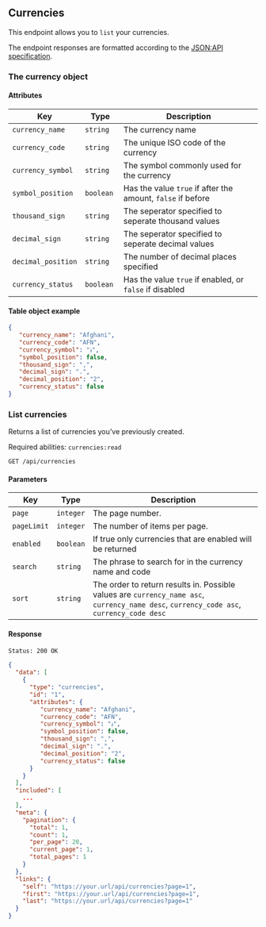 ## Currencies

This endpoint allows you to `list` your currencies.

The endpoint responses are formatted according to the [JSON:API specification](https://jsonapi.org).

### The currency object

#### Attributes

| Key                  | Type      | Description                                                  |
| -------------------- | --------- | ------------------------------------------------------------ |
| `currency_name`           | `string`  | The currency name        |
| `currency_code`           | `string`  | The unique ISO code of the currency| 
| `currency_symbol`           | `string`  | The symbol commonly used for the currency | 
| `symbol_position`           | `boolean`  | Has the value `true` if after the amount, `false` if before         |
| `thousand_sign`           | `string`  | The seperator specified to seperate thousand values         |
| `decimal_sign`           | `string `  | The seperator specified to seperate decimal values
| `decimal_position`           | `string `  | The number of decimal places specified   |
| `currency_status`           | `boolean `  | Has the value `true` if enabled, or `false` if disabled       |

#### Table object example

```json
{
   "currency_name": "Afghani",
   "currency_code": "AFN",
   "currency_symbol": "؋",
   "symbol_position": false,
   "thousand_sign": ",",
   "decimal_sign": ".",
   "decimal_position": "2",
   "currency_status": false
}
```

### List currencies

Returns a list of currencies you’ve previously created.

Required abilities: `currencies:read`

```
GET /api/currencies
```

#### Parameters

| Key                  | Type      | Description          |
| -------------------- | --------- | ------------------------- |
| `page`           | `integer`  | The page number.         |
| `pageLimit`           | `integer`  | The number of items per page.         |
| `enabled`           | `boolean`  | If true only currencies that are enabled will be returned        |
| `search`           | `string`  | The phrase to search for in the currency name and code       |
| `sort`           | `string`  | The order to return results in. Possible values are `currency_name asc`, `currency_name desc`, `currency_code asc`, `currency_code desc` |


#### Response

```html
Status: 200 OK
```

```json
{
  "data": [
    {
      "type": "currencies",
      "id": "1",
      "attributes": {
         "currency_name": "Afghani",
         "currency_code": "AFN",
         "currency_symbol": "؋",
         "symbol_position": false,
         "thousand_sign": ",",
         "decimal_sign": ".",
         "decimal_position": "2",
         "currency_status": false
      }
    }
  ],
  "included": [
    ...
  ],
  "meta": {
    "pagination": {
      "total": 1,
      "count": 1,
      "per_page": 20,
      "current_page": 1,
      "total_pages": 1
    }
  },
  "links": {
    "self": "https://your.url/api/currencies?page=1",
    "first": "https://your.url/api/currencies?page=1",
    "last": "https://your.url/api/currencies?page=1"
  }
}
```